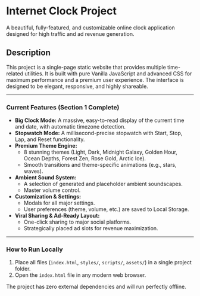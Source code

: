 # Internet Clock Project

A beautiful, fully-featured, and customizable online clock application designed for high traffic and ad revenue generation.

## Description

This project is a single-page static website that provides multiple time-related utilities. It is built with pure Vanilla JavaScript and advanced CSS for maximum performance and a premium user experience. The interface is designed to be elegant, responsive, and highly shareable.

---

### Current Features (Section 1 Complete)

* **Big Clock Mode:** A massive, easy-to-read display of the current time and date, with automatic timezone detection.
* **Stopwatch Mode:** A millisecond-precise stopwatch with Start, Stop, Lap, and Reset functionality.
* **Premium Theme Engine:**
    * 8 stunning themes (Light, Dark, Midnight Galaxy, Golden Hour, Ocean Depths, Forest Zen, Rose Gold, Arctic Ice).
    * Smooth transitions and theme-specific animations (e.g., stars, waves).
* **Ambient Sound System:**
    * A selection of generated and placeholder ambient soundscapes.
    * Master volume control.
* **Customization & Settings:**
    * Modals for all major settings.
    * User preferences (theme, volume, etc.) are saved to Local Storage.
* **Viral Sharing & Ad-Ready Layout:**
    * One-click sharing to major social platforms.
    * Strategically placed ad slots for revenue maximization.

---

### How to Run Locally

1.  Place all files (`index.html`, `styles/`, `scripts/`, `assets/`) in a single project folder.
2.  Open the `index.html` file in any modern web browser.

The project has zero external dependencies and will run perfectly offline.
